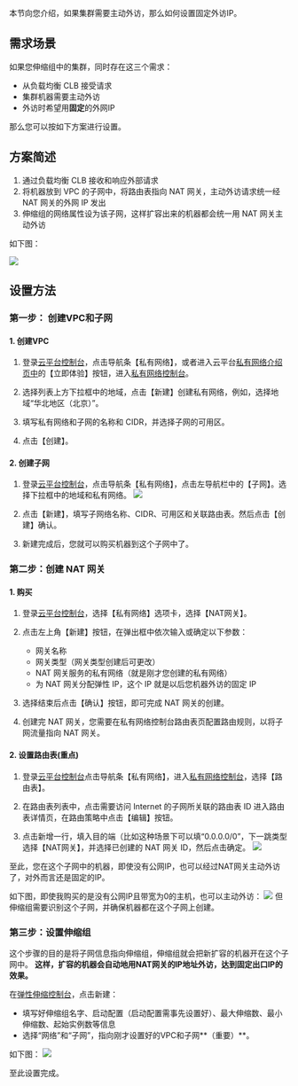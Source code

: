 本节向您介绍，如果集群需要主动外访，那么如何设置固定外访IP。

## 需求场景

如果您伸缩组中的集群，同时存在这三个需求：
- 从负载均衡 CLB 接受请求
- 集群机器需要主动外访
- 外访时希望用**固定**的外网IP

那么您可以按如下方案进行设置。

## 方案简述
1. 通过负载均衡 CLB 接收和响应外部请求
2. 将机器放到 VPC 的子网中，将路由表指向 NAT 网关，主动外访请求统一经 NAT 网关的外网 IP 发出
3. 伸缩组的网络属性设为该子网，这样扩容出来的机器都会统一用 NAT 网关主动外访

如下图：

![](http://imgcache.tcecqpoc.fsphere.cn/image/mc.qcloudimg.com/static/img/9cccdddfe99dbc065c97cad27448ed9f/image.png)



## 设置方法

### 第一步： 创建VPC和子网

#### **1. 创建VPC**

1. 登录[云平台控制台](http://console.tce.fsphere.cn/)，点击导航条【私有网络】，或者进入云平台[私有网络介绍页中](http://tcecqpoc.fsphere.cn/product/vpc.html)的【立即体验】按钮，进入[私有网络控制台](http://console.tce.fsphere.cn/vpc/)。

2. 选择列表上方下拉框中的地域，点击【新建】创建私有网络，例如，选择地域“华北地区（北京）”。

3. 填写私有网络和子网的名称和 CIDR，并选择子网的可用区。

4. 点击【创建】。


#### **2. 创建子网**

1. 登录[云平台控制台](http://console.tce.fsphere.cn/)，点击导航条【私有网络】，点击左导航栏中的【子网】。选择下拉框中的地域和私有网络。
![](http://imgcache.tcecqpoc.fsphere.cn/image/mc.qcloudimg.com/static/img/02c52c44678a56597b4d7053f8f8c467/3.jpg)

2. 点击【新建】，填写子网络名称、CIDR、可用区和关联路由表。然后点击【创建】确认。

3. 新建完成后，您就可以购买机器到这个子网中了。


### 第二步：创建 NAT 网关
#### **1. 购买**
1. 登录[云平台控制台](http://console.tce.fsphere.cn/)，选择【私有网络】选项卡，选择【NAT网关】。

2. 点击左上角【新建】按钮，在弹出框中依次输入或确定以下参数：
	- 网关名称
	- 网关类型（网关类型创建后可更改）
	- NAT 网关服务的私有网络（就是刚才您创建的私有网络）
	- 为 NAT 网关分配弹性 IP，这个 IP 就是以后您机器外访的固定 IP

3. 选择结束后点击【确认】按钮，即可完成 NAT 网关的创建。

4. 创建完 NAT 网关，您需要在私有网络控制台路由表页配置路由规则，以将子网流量指向 NAT 网关。

#### **2. 设置路由表(重点)**
1. 登录[云平台控制台](http://console.tce.fsphere.cn/)点击导航条【私有网络】，进入[私有网络控制台](http://console.tce.fsphere.cn/vpc/vpc?rid=8)，选择【路由表】。

2. 在路由表列表中，点击需要访问 Internet 的子网所关联的路由表 ID 进入路由表详情页，在路由策略中点击【编辑】按钮。

3. 点击新增一行，填入目的端（比如这种场景下可以填“0.0.0.0/0”，下一跳类型选择【NAT网关】，并选择已创建的 NAT 网关 ID，然后点击确定。
![](http://imgcache.tcecqpoc.fsphere.cn/image/mc.qcloudimg.com/static/img/3cd89bc5f80c66fd88c27cfc4e08d785/1.jpg)

至此，您在这个子网中的机器，即使没有公网IP，也可以经过NAT网关主动外访了，对外而言还是固定的IP。

如下图，即使我购买的是没有公网IP且带宽为0的主机，也可以主动外访：
![](http://imgcache.tcecqpoc.fsphere.cn/image/mc.qcloudimg.com/static/img/17ed153e06272885b56764781d9ab581/49.jpg)
但伸缩组需要识别这个子网，并确保机器都在这个子网上创建。

### 第三步：设置伸缩组
这个步骤的目的是将子网信息指向伸缩组，伸缩组就会把新扩容的机器开在这个子网中。
**这样，扩容的机器会自动地用NAT网关的IP地址外访，达到固定出口IP的效果。**

在[弹性伸缩控制台](http://console.tce.fsphere.cn/autoscaling/config)，点击新建：

- 填写好伸缩组名字、启动配置（启动配置需事先设置好）、最大伸缩数、最小伸缩数、起始实例数等信息
- 选择“网络”和“子网”，指向刚才设置好的VPC和子网**（重要）**。

如下图：
![](http://imgcache.tcecqpoc.fsphere.cn/image/mc.qcloudimg.com/static/img/699ee5bde186a9d4686684346032eba5/16.jpg)

至此设置完成。
